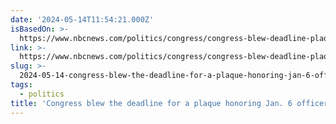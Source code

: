 ```yaml
---
date: '2024-05-14T11:54:21.000Z'
isBasedOn: >-
  https://www.nbcnews.com/politics/congress/congress-blew-deadline-plaque-honoring-jan-6-officers-year-rcna151650
link: >-
  https://www.nbcnews.com/politics/congress/congress-blew-deadline-plaque-honoring-jan-6-officers-year-rcna151650
slug: >-
  2024-05-14-congress-blew-the-deadline-for-a-plaque-honoring-jan-6-officers-by-over-a
tags:
  - politics
title: 'Congress blew the deadline for a plaque honoring Jan. 6 officers by over a '
---
```

 
